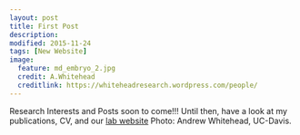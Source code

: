 ```yaml
---
layout: post
title: First Post
description: 
modified: 2015-11-24
tags: [New Website]
image:
  feature: md_embryo_2.jpg
  credit: A.Whitehead
  creditlink: https://whiteheadresearch.wordpress.com/people/
---
```

Research Interests and Posts soon to come!!! Until then, have a look at my publications, CV, and our [lab website](https://whiteheadresearch.wordpress.com/) Photo: Andrew Whitehead, UC-Davis. 
